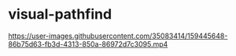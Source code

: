 # visual-pathfind

https://user-images.githubusercontent.com/35083414/159445648-86b75d63-fb3d-4313-850a-86972d7c3095.mp4

